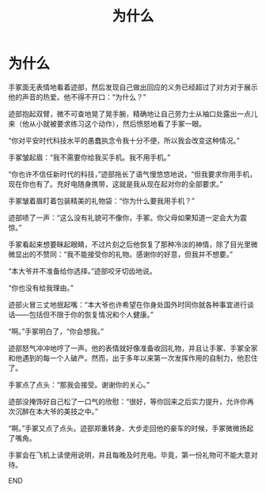 ﻿---
title: 为什么
fandom: 网球王子
characters: 迹部景吾/手冢国光
rating: General
excerpt: 定情信物。
source: Why. by daisydiversions
sourcelink: https://archiveofourown.org/works/461013
---

# 为什么



手冢面无表情地看着迹部，然后发现自己做出回应的义务已经超过了对方对于展示他的声音的热爱。他不得不开口：“为什么？”

迹部抱起双臂，微不可查地晃了晃手腕，精确地让自己劳力士从袖口处露出一点儿来（他从小就被要求练习这个动作），然后愤怒地看了手冢一眼。

“你对平安时代科技水平的愚蠢执念令我十分不便，所以我会改变这种情况。”

手冢皱起眉：“我不需要你给我买手机。我不用手机。”

“你也许不信任新时代的科技，”迹部拖长了语气慢悠悠地说，“但我要求你用手机，现在你也有了。充好电随身携带，这就是我从现在起对你的全部要求。”

手冢皱着眉盯着包装精美的礼物袋：“你为什么要我用手机？”

迹部啧了一声：“这么没有礼貌可不像你，手冢。你父母如果知道一定会大为震惊。”

手冢看起来想要眯起眼睛，不过片刻之后他恢复了那种冷淡的神情，除了目光里微微显出的不赞同：“我不能接受你的礼物。感谢你的好意，但我并不想要。”

“本大爷并不准备给你选择。”迹部咬牙切齿地说。

“你也没有给我理由。”

迹部火冒三丈地抿起嘴：“本大爷也许希望在你身处国外时同你就各种事宜进行谈话——包括但不限于你的恢复情况和个人健康。”

“啊。”手冢明白了，“你会想我。”

迹部怒气冲冲地哼了一声。他的表情就好像准备收回礼物，并且让手冢、手冢全家和他遇到的每一个人破产。然而，出于多年以来第一次发挥作用的自制力，他忍住了。

手冢点了点头：“那我会接受。谢谢你的关心。”

迹部没掩饰好自己松了一口气的欣慰：“很好，等你回来之后实力提升，允许你再次沉醉在本大爷的美技之中。”

“啊。”手冢又点了点头。迹部郑重转身、大步走回他的豪车的时候，手冢微微扬起了嘴角。

手冢会在飞机上读使用说明，并且每晚及时充电。毕竟，第一份礼物可不能大意对待。



END
